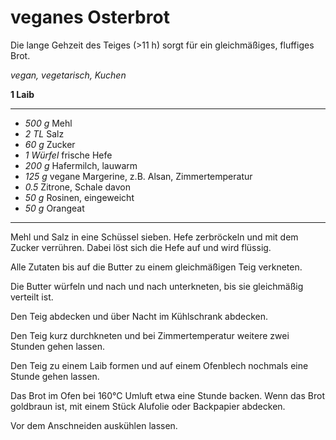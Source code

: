 # veganes Osterbrot

Die lange Gehzeit des Teiges (>11 h) sorgt für ein gleichmäßiges, fluffiges Brot.

*vegan, vegetarisch, Kuchen*

**1 Laib**

---

- *500 g* Mehl
- *2 TL* Salz
- *60 g* Zucker
- *1 Würfel* frische Hefe
- *200 g* Hafermilch, lauwarm
- *125 g* vegane Margerine, z.B. Alsan, Zimmertemperatur
- *0.5* Zitrone, Schale davon
- *50 g* Rosinen, eingeweicht
- *50 g* Orangeat

---

Mehl und Salz in eine Schüssel sieben. Hefe zerbröckeln und mit dem Zucker verrühren. Dabei löst sich die Hefe auf und wird flüssig.

Alle Zutaten bis auf die Butter zu einem gleichmäßigen Teig verkneten.

Die Butter würfeln und nach und nach unterkneten, bis sie gleichmäßig verteilt ist.

Den Teig abdecken und über Nacht im Kühlschrank abdecken.

Den Teig kurz durchkneten und bei Zimmertemperatur weitere zwei Stunden gehen lassen.

Den Teig zu einem Laib formen und auf einem Ofenblech nochmals eine Stunde gehen lassen.

Das Brot im Ofen bei 160°C Umluft etwa eine Stunde backen. Wenn das Brot goldbraun ist, mit einem Stück Alufolie oder Backpapier abdecken.

Vor dem Anschneiden auskühlen lassen.
